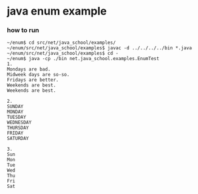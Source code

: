# java enum example

### how to run
	~/enum$ cd src/net/java_school/examples/
	~/enum/src/net/java_school/examples$ javac -d ../../../../bin *.java
	~/enum/src/net/java_school/examples$ cd -
	~/enum$ java -cp ./bin net.java_school.examples.EnumTest
	1.
	Mondays are bad.
	Midweek days are so-so.
	Fridays are better.
	Weekends are best.
	Weekends are best.
	
	2.
	SUNDAY
	MONDAY
	TUESDAY
	WEDNESDAY
	THURSDAY
	FRIDAY
	SATURDAY
	
	3.
	Sun
	Mon
	Tue
	Wed
	Thu
	Fri
	Sat